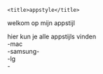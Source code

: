 <head>
	
  <meta charset=¨UTF-8>	
	<meta http-equiv=¨X-UA-Compatible¨ content=¨IE=edge¨>
	<meta name=¨viewport¨ content=¨width=device-width, initial-scale=1.0¨>
	
	<title>appstyle</title>
</head>
<body>
	<p style=¨backgound-color: khaki;¨>welkom op mijn appstijl
	<p style=¨backgound-color: rgb(140, 208, 249);¨> hier kun je alle appstijls vinden
	<br>
		<wij hebben de volgende stijl:
			<br>
		-mac <br>
		-samsung- <br>
		-lg <br>
		-
		
